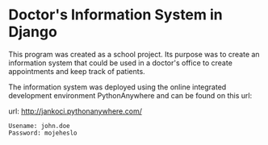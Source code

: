 # Doctor's Information System in Django

This program was created as a school project. Its purpose was to create an information system that could be used in a doctor's office to create appointments and keep track of patients.

The information system was deployed using the online integrated development environment PythonAnywhere and can be found on this url:

url: http://jankoci.pythonanywhere.com/

    Usename: john.doe
    Password: mojeheslo

